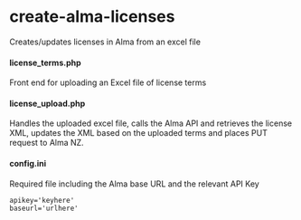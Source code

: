 # create-alma-licenses
Creates/updates licenses in Alma from an excel file 

#### license_terms.php
Front end for uploading an Excel file of license terms

#### license_upload.php
Handles the uploaded excel file, calls the Alma API and retrieves the license XML, updates the XML based on the uploaded terms and places PUT request to Alma NZ.  

#### config.ini
Required file including the Alma base URL and the relevant API Key
```
apikey='keyhere'
baseurl='urlhere'
```

